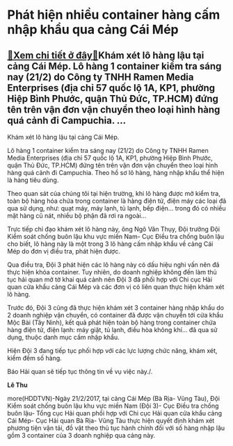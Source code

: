 Phát hiện nhiều container hàng cấm nhập khẩu qua cảng Cái Mép
=============================================================

[:gift:Xem chi tiết ở đây:gift:](https://hddtvn.com/phat-hien-nhieu-container-hang-cam-nhap-khau-qua-cang-cai-mep/)Khám xét lô hàng lậu tại cảng Cái Mép. Lô hàng 1 container kiểm tra sáng nay (21/2) do Công ty TNHH Ramen Media Enterprises (địa chỉ 57 quốc lộ 1A, KP1, phường Hiệp Bình Phước, quận Thủ Đức, TP.HCM) đứng tên trên vận đơn vận chuyển theo loại hình hàng quá cảnh đi Campuchia. …
------------------------------------------------------------------------------------------------------------------------------------------------------------------------------------------------------------------------------------------------------------------------------------







 






 Khám xét lô hàng lậu tại cảng Cái Mép. 


Lô hàng 1 container kiểm tra sáng nay (21/2) do Công ty TNHH Ramen Media Enterprises (địa chỉ 57 quốc lộ 1A, KP1, phường Hiệp Bình Phước, quận Thủ Đức, TP.HCM) đứng tên trên vận đơn vận chuyển theo loại hình hàng quá cảnh đi Campuchia. Theo hồ sơ lô hàng, hàng nhập khẩu thể hiện là hàng tiêu dùng.


 Theo quan sát của chúng tôi tại hiện trường, khi lô hàng được mở kiểm tra, toàn bộ hàng hóa chứa trong container là hàng điện tử, điện máy các loại đã qua sử dụng, như: quạt máy, máy lạnh, tủ lạnh, bếp điện… trong đó có nhiều mặt hàng cũ nát, nhiều bộ phận đã rơi ra ngoài… 


 Trực tiếp chỉ đạo khám xét lô hàng này, ông Ngô Văn Thụy, Đội trưởng Đội Kiểm soát chống buôn lậu khu vực miền Nam- Cục Điều tra chống buôn lậu cho biết, lô hàng này là một trong 3 lô hàng cấm nhập khẩu về cảng Cái Mép do đơn vị điều tra, phát hiện được. 


 Qua điều tra, Đội 3 phát hiện các lô hàng này có dấu hiệu nghi vấn nên đã thực hiện khóa container. Tuy nhiên, do doanh nghiệp không đến làm thủ tục hải quan mở tờ khai quá cảnh nên Đội 3 đã phối hợp với Chi cục Hải quan cửa khẩu cảng Cái Mép và các đơn vị có liên quan thực hiện khám xét lô hàng. 


 Trước đó, Đội 3 cũng đã thực hiện khám xét 3 container hàng nhập khẩu do 2 doanh nghiệp vận chuyển, có container đã được vận chuyển tới cửa khẩu Mộc Bài (Tây Ninh), kết quả phát hiện toàn bộ hàng trong container chứa hàng điện tử, điện lạnh: máy giặt, tủ lạnh, điều hòa không khí… đã qua sử dụng, thuộc danh mục cấm nhập khẩu. 


 Hiện Đội 3 đang tiếp tục phối hợp với các lực lượng chức năng, khám xét, kiểm đếm số hàng.


 Báo Hải quan sẽ tiếp tục thông tin về vụ việc này./.






**Lê Thu**



more(HDDTVN)-Ngày 21/2/2017, tại cảng Cái Mép (Bà Rịa- Vũng Tàu), Đội Kiểm soát chống buôn lậu khu vực miền Nam (Đội 3)- Cục Điều tra chống buôn lậu- Tổng cục Hải quan phối hợp với Chi cục Hải quan cửa khẩu cảng Cái Mép- Cục Hải quan Bà Rịa- Vũng Tàu thực hiện quyết định khám xét phương tiện vận tải, đồ vật theo thủ tục hành chính đối với số hàng nhập lậu gồm 3 container của 3 doanh nghiệp qua cảng này.

